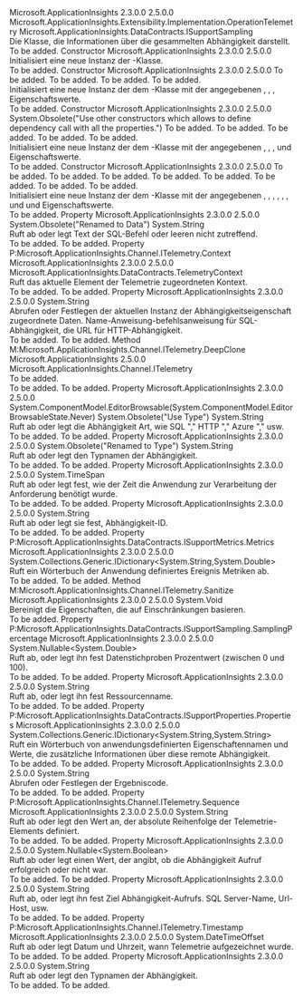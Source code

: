 <Type Name="DependencyTelemetry" FullName="Microsoft.ApplicationInsights.DataContracts.DependencyTelemetry">
  <TypeSignature Language="C#" Value="public sealed class DependencyTelemetry : Microsoft.ApplicationInsights.Extensibility.Implementation.OperationTelemetry, Microsoft.ApplicationInsights.DataContracts.ISupportSampling" />
  <TypeSignature Language="ILAsm" Value=".class public auto ansi sealed beforefieldinit DependencyTelemetry extends Microsoft.ApplicationInsights.Extensibility.Implementation.OperationTelemetry implements class Microsoft.ApplicationInsights.Channel.ITelemetry, class Microsoft.ApplicationInsights.DataContracts.ISupportMetrics, class Microsoft.ApplicationInsights.DataContracts.ISupportProperties, class Microsoft.ApplicationInsights.DataContracts.ISupportSampling" />
  <TypeSignature Language="DocId" Value="T:Microsoft.ApplicationInsights.DataContracts.DependencyTelemetry" />
  <TypeSignature Language="VB.NET" Value="Public NotInheritable Class DependencyTelemetry&#xA;Inherits OperationTelemetry&#xA;Implements ISupportSampling" />
  <TypeSignature Language="F#" Value="type DependencyTelemetry = class&#xA;    inherit OperationTelemetry&#xA;    interface ITelemetry&#xA;    interface ISupportProperties&#xA;    interface ISupportSampling&#xA;    interface ISupportMetrics" />
  <AssemblyInfo>
    <AssemblyName>Microsoft.ApplicationInsights</AssemblyName>
    <AssemblyVersion>2.3.0.0</AssemblyVersion>
    <AssemblyVersion>2.5.0.0</AssemblyVersion>
  </AssemblyInfo>
  <Base>
    <BaseTypeName>Microsoft.ApplicationInsights.Extensibility.Implementation.OperationTelemetry</BaseTypeName>
  </Base>
  <Interfaces>
    <Interface>
      <InterfaceName>Microsoft.ApplicationInsights.DataContracts.ISupportSampling</InterfaceName>
    </Interface>
  </Interfaces>
  <Docs>
    <summary>
            Die Klasse, die Informationen über die gesammelten Abhängigkeit darstellt.
            </summary>
    <remarks>To be added.</remarks>
  </Docs>
  <Members>
    <Member MemberName=".ctor">
      <MemberSignature Language="C#" Value="public DependencyTelemetry ();" />
      <MemberSignature Language="ILAsm" Value=".method public hidebysig specialname rtspecialname instance void .ctor() cil managed" />
      <MemberSignature Language="DocId" Value="M:Microsoft.ApplicationInsights.DataContracts.DependencyTelemetry.#ctor" />
      <MemberSignature Language="VB.NET" Value="Public Sub New ()" />
      <MemberType>Constructor</MemberType>
      <AssemblyInfo>
        <AssemblyName>Microsoft.ApplicationInsights</AssemblyName>
        <AssemblyVersion>2.3.0.0</AssemblyVersion>
        <AssemblyVersion>2.5.0.0</AssemblyVersion>
      </AssemblyInfo>
      <Parameters />
      <Docs>
        <summary>
            Initialisiert eine neue Instanz der <see cref="T:Microsoft.ApplicationInsights.DataContracts.DependencyTelemetry" />-Klasse.
            </summary>
        <remarks>To be added.</remarks>
      </Docs>
    </Member>
    <Member MemberName=".ctor">
      <MemberSignature Language="C#" Value="public DependencyTelemetry (string dependencyTypeName, string target, string dependencyName, string data);" />
      <MemberSignature Language="ILAsm" Value=".method public hidebysig specialname rtspecialname instance void .ctor(string dependencyTypeName, string target, string dependencyName, string data) cil managed" />
      <MemberSignature Language="DocId" Value="M:Microsoft.ApplicationInsights.DataContracts.DependencyTelemetry.#ctor(System.String,System.String,System.String,System.String)" />
      <MemberSignature Language="VB.NET" Value="Public Sub New (dependencyTypeName As String, target As String, dependencyName As String, data As String)" />
      <MemberSignature Language="F#" Value="new Microsoft.ApplicationInsights.DataContracts.DependencyTelemetry : string * string * string * string -&gt; Microsoft.ApplicationInsights.DataContracts.DependencyTelemetry" Usage="new Microsoft.ApplicationInsights.DataContracts.DependencyTelemetry (dependencyTypeName, target, dependencyName, data)" />
      <MemberType>Constructor</MemberType>
      <AssemblyInfo>
        <AssemblyName>Microsoft.ApplicationInsights</AssemblyName>
        <AssemblyVersion>2.3.0.0</AssemblyVersion>
        <AssemblyVersion>2.5.0.0</AssemblyVersion>
      </AssemblyInfo>
      <Parameters>
        <Parameter Name="dependencyTypeName" Type="System.String" />
        <Parameter Name="target" Type="System.String" />
        <Parameter Name="dependencyName" Type="System.String" />
        <Parameter Name="data" Type="System.String" />
      </Parameters>
      <Docs>
        <param name="dependencyTypeName">To be added.</param>
        <param name="target">To be added.</param>
        <param name="dependencyName">To be added.</param>
        <param name="data">To be added.</param>
        <summary>
            Initialisiert eine neue Instanz der dem <see cref="T:Microsoft.ApplicationInsights.DataContracts.DependencyTelemetry" /> -Klasse mit der angegebenen <paramref name="dependencyName" />, <paramref name="target" />, <paramref name="dependencyName" />, <paramref name="data" /> Eigenschaftswerte.
            </summary>
        <remarks>To be added.</remarks>
      </Docs>
    </Member>
    <Member MemberName=".ctor">
      <MemberSignature Language="C#" Value="public DependencyTelemetry (string dependencyName, string data, DateTimeOffset startTime, TimeSpan duration, bool success);" />
      <MemberSignature Language="ILAsm" Value=".method public hidebysig specialname rtspecialname instance void .ctor(string dependencyName, string data, valuetype System.DateTimeOffset startTime, valuetype System.TimeSpan duration, bool success) cil managed" />
      <MemberSignature Language="DocId" Value="M:Microsoft.ApplicationInsights.DataContracts.DependencyTelemetry.#ctor(System.String,System.String,System.DateTimeOffset,System.TimeSpan,System.Boolean)" />
      <MemberSignature Language="VB.NET" Value="Public Sub New (dependencyName As String, data As String, startTime As DateTimeOffset, duration As TimeSpan, success As Boolean)" />
      <MemberSignature Language="F#" Value="new Microsoft.ApplicationInsights.DataContracts.DependencyTelemetry : string * string * DateTimeOffset * TimeSpan * bool -&gt; Microsoft.ApplicationInsights.DataContracts.DependencyTelemetry" Usage="new Microsoft.ApplicationInsights.DataContracts.DependencyTelemetry (dependencyName, data, startTime, duration, success)" />
      <MemberType>Constructor</MemberType>
      <AssemblyInfo>
        <AssemblyName>Microsoft.ApplicationInsights</AssemblyName>
        <AssemblyVersion>2.3.0.0</AssemblyVersion>
        <AssemblyVersion>2.5.0.0</AssemblyVersion>
      </AssemblyInfo>
      <Attributes>
        <Attribute>
          <AttributeName>System.Obsolete("Use other constructors which allows to define dependency call with all the properties.")</AttributeName>
        </Attribute>
      </Attributes>
      <Parameters>
        <Parameter Name="dependencyName" Type="System.String" />
        <Parameter Name="data" Type="System.String" />
        <Parameter Name="startTime" Type="System.DateTimeOffset" />
        <Parameter Name="duration" Type="System.TimeSpan" />
        <Parameter Name="success" Type="System.Boolean" />
      </Parameters>
      <Docs>
        <param name="dependencyName">To be added.</param>
        <param name="data">To be added.</param>
        <param name="startTime">To be added.</param>
        <param name="duration">To be added.</param>
        <param name="success">To be added.</param>
        <summary>
            Initialisiert eine neue Instanz der dem <see cref="T:Microsoft.ApplicationInsights.DataContracts.DependencyTelemetry" /> -Klasse mit der angegebenen <paramref name="dependencyName" />, <paramref name="data" />, <paramref name="startTime" />, <paramref name="duration" /> und <paramref name="success" /> Eigenschaftswerte.
            </summary>
        <remarks>To be added.</remarks>
      </Docs>
    </Member>
    <Member MemberName=".ctor">
      <MemberSignature Language="C#" Value="public DependencyTelemetry (string dependencyTypeName, string target, string dependencyName, string data, DateTimeOffset startTime, TimeSpan duration, string resultCode, bool success);" />
      <MemberSignature Language="ILAsm" Value=".method public hidebysig specialname rtspecialname instance void .ctor(string dependencyTypeName, string target, string dependencyName, string data, valuetype System.DateTimeOffset startTime, valuetype System.TimeSpan duration, string resultCode, bool success) cil managed" />
      <MemberSignature Language="DocId" Value="M:Microsoft.ApplicationInsights.DataContracts.DependencyTelemetry.#ctor(System.String,System.String,System.String,System.String,System.DateTimeOffset,System.TimeSpan,System.String,System.Boolean)" />
      <MemberSignature Language="VB.NET" Value="Public Sub New (dependencyTypeName As String, target As String, dependencyName As String, data As String, startTime As DateTimeOffset, duration As TimeSpan, resultCode As String, success As Boolean)" />
      <MemberSignature Language="F#" Value="new Microsoft.ApplicationInsights.DataContracts.DependencyTelemetry : string * string * string * string * DateTimeOffset * TimeSpan * string * bool -&gt; Microsoft.ApplicationInsights.DataContracts.DependencyTelemetry" Usage="new Microsoft.ApplicationInsights.DataContracts.DependencyTelemetry (dependencyTypeName, target, dependencyName, data, startTime, duration, resultCode, success)" />
      <MemberType>Constructor</MemberType>
      <AssemblyInfo>
        <AssemblyName>Microsoft.ApplicationInsights</AssemblyName>
        <AssemblyVersion>2.3.0.0</AssemblyVersion>
        <AssemblyVersion>2.5.0.0</AssemblyVersion>
      </AssemblyInfo>
      <Parameters>
        <Parameter Name="dependencyTypeName" Type="System.String" />
        <Parameter Name="target" Type="System.String" />
        <Parameter Name="dependencyName" Type="System.String" />
        <Parameter Name="data" Type="System.String" />
        <Parameter Name="startTime" Type="System.DateTimeOffset" />
        <Parameter Name="duration" Type="System.TimeSpan" />
        <Parameter Name="resultCode" Type="System.String" />
        <Parameter Name="success" Type="System.Boolean" />
      </Parameters>
      <Docs>
        <param name="dependencyTypeName">To be added.</param>
        <param name="target">To be added.</param>
        <param name="dependencyName">To be added.</param>
        <param name="data">To be added.</param>
        <param name="startTime">To be added.</param>
        <param name="duration">To be added.</param>
        <param name="resultCode">To be added.</param>
        <param name="success">To be added.</param>
        <summary>
            Initialisiert eine neue Instanz der dem <see cref="T:Microsoft.ApplicationInsights.DataContracts.DependencyTelemetry" /> -Klasse mit der angegebenen <paramref name="dependencyName" />, <paramref name="target" />, <paramref name="dependencyName" />, <paramref name="data" />, <paramref name="startTime" />, <paramref name="duration" />, <paramref name="resultCode" /> und <paramref name="success" /> und Eigenschaftswerte.
            </summary>
        <remarks>To be added.</remarks>
      </Docs>
    </Member>
    <Member MemberName="CommandName">
      <MemberSignature Language="C#" Value="public string CommandName { get; set; }" />
      <MemberSignature Language="ILAsm" Value=".property instance string CommandName" />
      <MemberSignature Language="DocId" Value="P:Microsoft.ApplicationInsights.DataContracts.DependencyTelemetry.CommandName" />
      <MemberSignature Language="VB.NET" Value="Public Property CommandName As String" />
      <MemberSignature Language="F#" Value="member this.CommandName : string with get, set" Usage="Microsoft.ApplicationInsights.DataContracts.DependencyTelemetry.CommandName" />
      <MemberType>Property</MemberType>
      <AssemblyInfo>
        <AssemblyName>Microsoft.ApplicationInsights</AssemblyName>
        <AssemblyVersion>2.3.0.0</AssemblyVersion>
        <AssemblyVersion>2.5.0.0</AssemblyVersion>
      </AssemblyInfo>
      <Attributes>
        <Attribute>
          <AttributeName>System.Obsolete("Renamed to Data")</AttributeName>
        </Attribute>
      </Attributes>
      <ReturnValue>
        <ReturnType>System.String</ReturnType>
      </ReturnValue>
      <Docs>
        <summary>
            Ruft ab oder legt Text der SQL-Befehl oder leeren nicht zutreffend.
            </summary>
        <value>To be added.</value>
        <remarks>To be added.</remarks>
      </Docs>
    </Member>
    <Member MemberName="Context">
      <MemberSignature Language="C#" Value="public override Microsoft.ApplicationInsights.DataContracts.TelemetryContext Context { get; }" />
      <MemberSignature Language="ILAsm" Value=".property instance class Microsoft.ApplicationInsights.DataContracts.TelemetryContext Context" />
      <MemberSignature Language="DocId" Value="P:Microsoft.ApplicationInsights.DataContracts.DependencyTelemetry.Context" />
      <MemberSignature Language="VB.NET" Value="Public Overrides ReadOnly Property Context As TelemetryContext" />
      <MemberSignature Language="F#" Value="member this.Context : Microsoft.ApplicationInsights.DataContracts.TelemetryContext" Usage="Microsoft.ApplicationInsights.DataContracts.DependencyTelemetry.Context" />
      <MemberType>Property</MemberType>
      <Implements>
        <InterfaceMember>P:Microsoft.ApplicationInsights.Channel.ITelemetry.Context</InterfaceMember>
      </Implements>
      <AssemblyInfo>
        <AssemblyName>Microsoft.ApplicationInsights</AssemblyName>
        <AssemblyVersion>2.3.0.0</AssemblyVersion>
        <AssemblyVersion>2.5.0.0</AssemblyVersion>
      </AssemblyInfo>
      <ReturnValue>
        <ReturnType>Microsoft.ApplicationInsights.DataContracts.TelemetryContext</ReturnType>
      </ReturnValue>
      <Docs>
        <summary>
            Ruft das aktuelle Element der Telemetrie zugeordneten Kontext.
            </summary>
        <value>To be added.</value>
        <remarks>To be added.</remarks>
      </Docs>
    </Member>
    <Member MemberName="Data">
      <MemberSignature Language="C#" Value="public string Data { get; set; }" />
      <MemberSignature Language="ILAsm" Value=".property instance string Data" />
      <MemberSignature Language="DocId" Value="P:Microsoft.ApplicationInsights.DataContracts.DependencyTelemetry.Data" />
      <MemberSignature Language="VB.NET" Value="Public Property Data As String" />
      <MemberSignature Language="F#" Value="member this.Data : string with get, set" Usage="Microsoft.ApplicationInsights.DataContracts.DependencyTelemetry.Data" />
      <MemberType>Property</MemberType>
      <AssemblyInfo>
        <AssemblyName>Microsoft.ApplicationInsights</AssemblyName>
        <AssemblyVersion>2.3.0.0</AssemblyVersion>
        <AssemblyVersion>2.5.0.0</AssemblyVersion>
      </AssemblyInfo>
      <ReturnValue>
        <ReturnType>System.String</ReturnType>
      </ReturnValue>
      <Docs>
        <summary>
            Abrufen oder Festlegen der aktuellen Instanz der Abhängigkeitseigenschaft zugeordnete Daten. Name-Anweisung-befehlsanweisung für SQL-Abhängigkeit, die URL für HTTP-Abhängigkeit.
            </summary>
        <value>To be added.</value>
        <remarks>To be added.</remarks>
      </Docs>
    </Member>
    <Member MemberName="DeepClone">
      <MemberSignature Language="C#" Value="public override Microsoft.ApplicationInsights.Channel.ITelemetry DeepClone ();" />
      <MemberSignature Language="ILAsm" Value=".method public hidebysig virtual instance class Microsoft.ApplicationInsights.Channel.ITelemetry DeepClone() cil managed" />
      <MemberSignature Language="DocId" Value="M:Microsoft.ApplicationInsights.DataContracts.DependencyTelemetry.DeepClone" />
      <MemberSignature Language="VB.NET" Value="Public Overrides Function DeepClone () As ITelemetry" />
      <MemberSignature Language="F#" Value="override this.DeepClone : unit -&gt; Microsoft.ApplicationInsights.Channel.ITelemetry" Usage="dependencyTelemetry.DeepClone " />
      <MemberType>Method</MemberType>
      <Implements>
        <InterfaceMember>M:Microsoft.ApplicationInsights.Channel.ITelemetry.DeepClone</InterfaceMember>
      </Implements>
      <AssemblyInfo>
        <AssemblyName>Microsoft.ApplicationInsights</AssemblyName>
        <AssemblyVersion>2.5.0.0</AssemblyVersion>
      </AssemblyInfo>
      <ReturnValue>
        <ReturnType>Microsoft.ApplicationInsights.Channel.ITelemetry</ReturnType>
      </ReturnValue>
      <Parameters />
      <Docs>
        <summary>To be added.</summary>
        <returns>To be added.</returns>
        <remarks>To be added.</remarks>
      </Docs>
    </Member>
    <Member MemberName="DependencyKind">
      <MemberSignature Language="C#" Value="public string DependencyKind { get; set; }" />
      <MemberSignature Language="ILAsm" Value=".property instance string DependencyKind" />
      <MemberSignature Language="DocId" Value="P:Microsoft.ApplicationInsights.DataContracts.DependencyTelemetry.DependencyKind" />
      <MemberSignature Language="VB.NET" Value="Public Property DependencyKind As String" />
      <MemberSignature Language="F#" Value="member this.DependencyKind : string with get, set" Usage="Microsoft.ApplicationInsights.DataContracts.DependencyTelemetry.DependencyKind" />
      <MemberType>Property</MemberType>
      <AssemblyInfo>
        <AssemblyName>Microsoft.ApplicationInsights</AssemblyName>
        <AssemblyVersion>2.3.0.0</AssemblyVersion>
        <AssemblyVersion>2.5.0.0</AssemblyVersion>
      </AssemblyInfo>
      <Attributes>
        <Attribute>
          <AttributeName>System.ComponentModel.EditorBrowsable(System.ComponentModel.EditorBrowsableState.Never)</AttributeName>
        </Attribute>
        <Attribute>
          <AttributeName>System.Obsolete("Use Type")</AttributeName>
        </Attribute>
      </Attributes>
      <ReturnValue>
        <ReturnType>System.String</ReturnType>
      </ReturnValue>
      <Docs>
        <summary>
            Ruft ab oder legt die Abhängigkeit Art, wie SQL "," HTTP "," Azure "," usw.
            </summary>
        <value>To be added.</value>
        <remarks>To be added.</remarks>
      </Docs>
    </Member>
    <Member MemberName="DependencyTypeName">
      <MemberSignature Language="C#" Value="public string DependencyTypeName { get; set; }" />
      <MemberSignature Language="ILAsm" Value=".property instance string DependencyTypeName" />
      <MemberSignature Language="DocId" Value="P:Microsoft.ApplicationInsights.DataContracts.DependencyTelemetry.DependencyTypeName" />
      <MemberSignature Language="VB.NET" Value="Public Property DependencyTypeName As String" />
      <MemberSignature Language="F#" Value="member this.DependencyTypeName : string with get, set" Usage="Microsoft.ApplicationInsights.DataContracts.DependencyTelemetry.DependencyTypeName" />
      <MemberType>Property</MemberType>
      <AssemblyInfo>
        <AssemblyName>Microsoft.ApplicationInsights</AssemblyName>
        <AssemblyVersion>2.3.0.0</AssemblyVersion>
        <AssemblyVersion>2.5.0.0</AssemblyVersion>
      </AssemblyInfo>
      <Attributes>
        <Attribute>
          <AttributeName>System.Obsolete("Renamed to Type")</AttributeName>
        </Attribute>
      </Attributes>
      <ReturnValue>
        <ReturnType>System.String</ReturnType>
      </ReturnValue>
      <Docs>
        <summary>
            Ruft ab oder legt den Typnamen der Abhängigkeit.
            </summary>
        <value>To be added.</value>
        <remarks>To be added.</remarks>
      </Docs>
    </Member>
    <Member MemberName="Duration">
      <MemberSignature Language="C#" Value="public override TimeSpan Duration { get; set; }" />
      <MemberSignature Language="ILAsm" Value=".property instance valuetype System.TimeSpan Duration" />
      <MemberSignature Language="DocId" Value="P:Microsoft.ApplicationInsights.DataContracts.DependencyTelemetry.Duration" />
      <MemberSignature Language="VB.NET" Value="Public Overrides Property Duration As TimeSpan" />
      <MemberSignature Language="F#" Value="member this.Duration : TimeSpan with get, set" Usage="Microsoft.ApplicationInsights.DataContracts.DependencyTelemetry.Duration" />
      <MemberType>Property</MemberType>
      <AssemblyInfo>
        <AssemblyName>Microsoft.ApplicationInsights</AssemblyName>
        <AssemblyVersion>2.3.0.0</AssemblyVersion>
        <AssemblyVersion>2.5.0.0</AssemblyVersion>
      </AssemblyInfo>
      <ReturnValue>
        <ReturnType>System.TimeSpan</ReturnType>
      </ReturnValue>
      <Docs>
        <summary>
            Ruft ab oder legt fest, wie der Zeit die Anwendung zur Verarbeitung der Anforderung benötigt wurde.
            </summary>
        <value>To be added.</value>
        <remarks>To be added.</remarks>
      </Docs>
    </Member>
    <Member MemberName="Id">
      <MemberSignature Language="C#" Value="public override string Id { get; set; }" />
      <MemberSignature Language="ILAsm" Value=".property instance string Id" />
      <MemberSignature Language="DocId" Value="P:Microsoft.ApplicationInsights.DataContracts.DependencyTelemetry.Id" />
      <MemberSignature Language="VB.NET" Value="Public Overrides Property Id As String" />
      <MemberSignature Language="F#" Value="member this.Id : string with get, set" Usage="Microsoft.ApplicationInsights.DataContracts.DependencyTelemetry.Id" />
      <MemberType>Property</MemberType>
      <AssemblyInfo>
        <AssemblyName>Microsoft.ApplicationInsights</AssemblyName>
        <AssemblyVersion>2.3.0.0</AssemblyVersion>
        <AssemblyVersion>2.5.0.0</AssemblyVersion>
      </AssemblyInfo>
      <ReturnValue>
        <ReturnType>System.String</ReturnType>
      </ReturnValue>
      <Docs>
        <summary>  
            Ruft ab oder legt sie fest, Abhängigkeit-ID.
            </summary>
        <value>To be added.</value>
        <remarks>To be added.</remarks>
      </Docs>
    </Member>
    <Member MemberName="Metrics">
      <MemberSignature Language="C#" Value="public override System.Collections.Generic.IDictionary&lt;string,double&gt; Metrics { get; }" />
      <MemberSignature Language="ILAsm" Value=".property instance class System.Collections.Generic.IDictionary`2&lt;string, float64&gt; Metrics" />
      <MemberSignature Language="DocId" Value="P:Microsoft.ApplicationInsights.DataContracts.DependencyTelemetry.Metrics" />
      <MemberSignature Language="VB.NET" Value="Public Overrides ReadOnly Property Metrics As IDictionary(Of String, Double)" />
      <MemberSignature Language="F#" Value="member this.Metrics : System.Collections.Generic.IDictionary&lt;string, double&gt;" Usage="Microsoft.ApplicationInsights.DataContracts.DependencyTelemetry.Metrics" />
      <MemberType>Property</MemberType>
      <Implements>
        <InterfaceMember>P:Microsoft.ApplicationInsights.DataContracts.ISupportMetrics.Metrics</InterfaceMember>
      </Implements>
      <AssemblyInfo>
        <AssemblyName>Microsoft.ApplicationInsights</AssemblyName>
        <AssemblyVersion>2.3.0.0</AssemblyVersion>
        <AssemblyVersion>2.5.0.0</AssemblyVersion>
      </AssemblyInfo>
      <ReturnValue>
        <ReturnType>System.Collections.Generic.IDictionary&lt;System.String,System.Double&gt;</ReturnType>
      </ReturnValue>
      <Docs>
        <summary>
            Ruft ein Wörterbuch der Anwendung definiertes Ereignis Metriken ab.
            </summary>
        <value>To be added.</value>
        <remarks>To be added.</remarks>
      </Docs>
    </Member>
    <Member MemberName="Microsoft.ApplicationInsights.Channel.ITelemetry.Sanitize">
      <MemberSignature Language="C#" Value="void ITelemetry.Sanitize ();" />
      <MemberSignature Language="ILAsm" Value=".method hidebysig newslot virtual instance void Microsoft.ApplicationInsights.Channel.ITelemetry.Sanitize() cil managed" />
      <MemberSignature Language="DocId" Value="M:Microsoft.ApplicationInsights.DataContracts.DependencyTelemetry.Microsoft#ApplicationInsights#Channel#ITelemetry#Sanitize" />
      <MemberSignature Language="VB.NET" Value="Sub Sanitize () Implements ITelemetry.Sanitize" />
      <MemberType>Method</MemberType>
      <Implements>
        <InterfaceMember>M:Microsoft.ApplicationInsights.Channel.ITelemetry.Sanitize</InterfaceMember>
      </Implements>
      <AssemblyInfo>
        <AssemblyName>Microsoft.ApplicationInsights</AssemblyName>
        <AssemblyVersion>2.3.0.0</AssemblyVersion>
        <AssemblyVersion>2.5.0.0</AssemblyVersion>
      </AssemblyInfo>
      <ReturnValue>
        <ReturnType>System.Void</ReturnType>
      </ReturnValue>
      <Parameters />
      <Docs>
        <summary>
            Bereinigt die Eigenschaften, die auf Einschränkungen basieren.
            </summary>
        <remarks>To be added.</remarks>
      </Docs>
    </Member>
    <Member MemberName="Microsoft.ApplicationInsights.DataContracts.ISupportSampling.SamplingPercentage">
      <MemberSignature Language="C#" Value="Nullable&lt;double&gt; Microsoft.ApplicationInsights.DataContracts.ISupportSampling.SamplingPercentage { get; set; }" />
      <MemberSignature Language="ILAsm" Value=".property instance valuetype System.Nullable`1&lt;float64&gt; Microsoft.ApplicationInsights.DataContracts.ISupportSampling.SamplingPercentage" />
      <MemberSignature Language="DocId" Value="P:Microsoft.ApplicationInsights.DataContracts.DependencyTelemetry.Microsoft#ApplicationInsights#DataContracts#ISupportSampling#SamplingPercentage" />
      <MemberSignature Language="VB.NET" Value=" Property SamplingPercentage As Nullable(Of Double) Implements ISupportSampling.SamplingPercentage" />
      <MemberSignature Language="F#" Usage="Microsoft.ApplicationInsights.DataContracts.DependencyTelemetry.Microsoft.ApplicationInsights.DataContracts.ISupportSampling.SamplingPercentage" />
      <MemberType>Property</MemberType>
      <Implements>
        <InterfaceMember>P:Microsoft.ApplicationInsights.DataContracts.ISupportSampling.SamplingPercentage</InterfaceMember>
      </Implements>
      <AssemblyInfo>
        <AssemblyName>Microsoft.ApplicationInsights</AssemblyName>
        <AssemblyVersion>2.3.0.0</AssemblyVersion>
        <AssemblyVersion>2.5.0.0</AssemblyVersion>
      </AssemblyInfo>
      <ReturnValue>
        <ReturnType>System.Nullable&lt;System.Double&gt;</ReturnType>
      </ReturnValue>
      <Docs>
        <summary>
            Ruft ab, oder legt ihn fest Datenstichproben Prozentwert (zwischen 0 und 100).
            </summary>
        <value>To be added.</value>
        <remarks>To be added.</remarks>
      </Docs>
    </Member>
    <Member MemberName="Name">
      <MemberSignature Language="C#" Value="public override string Name { get; set; }" />
      <MemberSignature Language="ILAsm" Value=".property instance string Name" />
      <MemberSignature Language="DocId" Value="P:Microsoft.ApplicationInsights.DataContracts.DependencyTelemetry.Name" />
      <MemberSignature Language="VB.NET" Value="Public Overrides Property Name As String" />
      <MemberSignature Language="F#" Value="member this.Name : string with get, set" Usage="Microsoft.ApplicationInsights.DataContracts.DependencyTelemetry.Name" />
      <MemberType>Property</MemberType>
      <AssemblyInfo>
        <AssemblyName>Microsoft.ApplicationInsights</AssemblyName>
        <AssemblyVersion>2.3.0.0</AssemblyVersion>
        <AssemblyVersion>2.5.0.0</AssemblyVersion>
      </AssemblyInfo>
      <ReturnValue>
        <ReturnType>System.String</ReturnType>
      </ReturnValue>
      <Docs>
        <summary>
            Ruft ab, oder legt ihn fest Ressourcenname.
            </summary>
        <value>To be added.</value>
        <remarks>To be added.</remarks>
      </Docs>
    </Member>
    <Member MemberName="Properties">
      <MemberSignature Language="C#" Value="public override System.Collections.Generic.IDictionary&lt;string,string&gt; Properties { get; }" />
      <MemberSignature Language="ILAsm" Value=".property instance class System.Collections.Generic.IDictionary`2&lt;string, string&gt; Properties" />
      <MemberSignature Language="DocId" Value="P:Microsoft.ApplicationInsights.DataContracts.DependencyTelemetry.Properties" />
      <MemberSignature Language="VB.NET" Value="Public Overrides ReadOnly Property Properties As IDictionary(Of String, String)" />
      <MemberSignature Language="F#" Value="member this.Properties : System.Collections.Generic.IDictionary&lt;string, string&gt;" Usage="Microsoft.ApplicationInsights.DataContracts.DependencyTelemetry.Properties" />
      <MemberType>Property</MemberType>
      <Implements>
        <InterfaceMember>P:Microsoft.ApplicationInsights.DataContracts.ISupportProperties.Properties</InterfaceMember>
      </Implements>
      <AssemblyInfo>
        <AssemblyName>Microsoft.ApplicationInsights</AssemblyName>
        <AssemblyVersion>2.3.0.0</AssemblyVersion>
        <AssemblyVersion>2.5.0.0</AssemblyVersion>
      </AssemblyInfo>
      <ReturnValue>
        <ReturnType>System.Collections.Generic.IDictionary&lt;System.String,System.String&gt;</ReturnType>
      </ReturnValue>
      <Docs>
        <summary>
            Ruft ein Wörterbuch von anwendungsdefinierten Eigenschaftennamen und Werte, die zusätzliche Informationen über diese remote Abhängigkeit.
            </summary>
        <value>To be added.</value>
        <remarks>To be added.</remarks>
      </Docs>
    </Member>
    <Member MemberName="ResultCode">
      <MemberSignature Language="C#" Value="public string ResultCode { get; set; }" />
      <MemberSignature Language="ILAsm" Value=".property instance string ResultCode" />
      <MemberSignature Language="DocId" Value="P:Microsoft.ApplicationInsights.DataContracts.DependencyTelemetry.ResultCode" />
      <MemberSignature Language="VB.NET" Value="Public Property ResultCode As String" />
      <MemberSignature Language="F#" Value="member this.ResultCode : string with get, set" Usage="Microsoft.ApplicationInsights.DataContracts.DependencyTelemetry.ResultCode" />
      <MemberType>Property</MemberType>
      <AssemblyInfo>
        <AssemblyName>Microsoft.ApplicationInsights</AssemblyName>
        <AssemblyVersion>2.3.0.0</AssemblyVersion>
        <AssemblyVersion>2.5.0.0</AssemblyVersion>
      </AssemblyInfo>
      <ReturnValue>
        <ReturnType>System.String</ReturnType>
      </ReturnValue>
      <Docs>
        <summary>
            Abrufen oder Festlegen der Ergebniscode.
            </summary>
        <value>To be added.</value>
        <remarks>To be added.</remarks>
      </Docs>
    </Member>
    <Member MemberName="Sequence">
      <MemberSignature Language="C#" Value="public override string Sequence { get; set; }" />
      <MemberSignature Language="ILAsm" Value=".property instance string Sequence" />
      <MemberSignature Language="DocId" Value="P:Microsoft.ApplicationInsights.DataContracts.DependencyTelemetry.Sequence" />
      <MemberSignature Language="VB.NET" Value="Public Overrides Property Sequence As String" />
      <MemberSignature Language="F#" Value="member this.Sequence : string with get, set" Usage="Microsoft.ApplicationInsights.DataContracts.DependencyTelemetry.Sequence" />
      <MemberType>Property</MemberType>
      <Implements>
        <InterfaceMember>P:Microsoft.ApplicationInsights.Channel.ITelemetry.Sequence</InterfaceMember>
      </Implements>
      <AssemblyInfo>
        <AssemblyName>Microsoft.ApplicationInsights</AssemblyName>
        <AssemblyVersion>2.3.0.0</AssemblyVersion>
        <AssemblyVersion>2.5.0.0</AssemblyVersion>
      </AssemblyInfo>
      <ReturnValue>
        <ReturnType>System.String</ReturnType>
      </ReturnValue>
      <Docs>
        <summary>
            Ruft ab oder legt den Wert an, der absolute Reihenfolge der Telemetrie-Elements definiert.
            </summary>
        <value>To be added.</value>
        <remarks>To be added.</remarks>
      </Docs>
    </Member>
    <Member MemberName="Success">
      <MemberSignature Language="C#" Value="public override Nullable&lt;bool&gt; Success { get; set; }" />
      <MemberSignature Language="ILAsm" Value=".property instance valuetype System.Nullable`1&lt;bool&gt; Success" />
      <MemberSignature Language="DocId" Value="P:Microsoft.ApplicationInsights.DataContracts.DependencyTelemetry.Success" />
      <MemberSignature Language="VB.NET" Value="Public Overrides Property Success As Nullable(Of Boolean)" />
      <MemberSignature Language="F#" Value="member this.Success : Nullable&lt;bool&gt; with get, set" Usage="Microsoft.ApplicationInsights.DataContracts.DependencyTelemetry.Success" />
      <MemberType>Property</MemberType>
      <AssemblyInfo>
        <AssemblyName>Microsoft.ApplicationInsights</AssemblyName>
        <AssemblyVersion>2.3.0.0</AssemblyVersion>
        <AssemblyVersion>2.5.0.0</AssemblyVersion>
      </AssemblyInfo>
      <ReturnValue>
        <ReturnType>System.Nullable&lt;System.Boolean&gt;</ReturnType>
      </ReturnValue>
      <Docs>
        <summary>
            Ruft ab oder legt einen Wert, der angibt, ob die Abhängigkeit Aufruf erfolgreich oder nicht war.
            </summary>
        <value>To be added.</value>
        <remarks>To be added.</remarks>
      </Docs>
    </Member>
    <Member MemberName="Target">
      <MemberSignature Language="C#" Value="public string Target { get; set; }" />
      <MemberSignature Language="ILAsm" Value=".property instance string Target" />
      <MemberSignature Language="DocId" Value="P:Microsoft.ApplicationInsights.DataContracts.DependencyTelemetry.Target" />
      <MemberSignature Language="VB.NET" Value="Public Property Target As String" />
      <MemberSignature Language="F#" Value="member this.Target : string with get, set" Usage="Microsoft.ApplicationInsights.DataContracts.DependencyTelemetry.Target" />
      <MemberType>Property</MemberType>
      <AssemblyInfo>
        <AssemblyName>Microsoft.ApplicationInsights</AssemblyName>
        <AssemblyVersion>2.3.0.0</AssemblyVersion>
        <AssemblyVersion>2.5.0.0</AssemblyVersion>
      </AssemblyInfo>
      <ReturnValue>
        <ReturnType>System.String</ReturnType>
      </ReturnValue>
      <Docs>
        <summary>
            Ruft ab, oder legt ihn fest Ziel Abhängigkeit-Aufrufs. SQL Server-Name, Url-Host, usw.
            </summary>
        <value>To be added.</value>
        <remarks>To be added.</remarks>
      </Docs>
    </Member>
    <Member MemberName="Timestamp">
      <MemberSignature Language="C#" Value="public override DateTimeOffset Timestamp { get; set; }" />
      <MemberSignature Language="ILAsm" Value=".property instance valuetype System.DateTimeOffset Timestamp" />
      <MemberSignature Language="DocId" Value="P:Microsoft.ApplicationInsights.DataContracts.DependencyTelemetry.Timestamp" />
      <MemberSignature Language="VB.NET" Value="Public Overrides Property Timestamp As DateTimeOffset" />
      <MemberSignature Language="F#" Value="member this.Timestamp : DateTimeOffset with get, set" Usage="Microsoft.ApplicationInsights.DataContracts.DependencyTelemetry.Timestamp" />
      <MemberType>Property</MemberType>
      <Implements>
        <InterfaceMember>P:Microsoft.ApplicationInsights.Channel.ITelemetry.Timestamp</InterfaceMember>
      </Implements>
      <AssemblyInfo>
        <AssemblyName>Microsoft.ApplicationInsights</AssemblyName>
        <AssemblyVersion>2.3.0.0</AssemblyVersion>
        <AssemblyVersion>2.5.0.0</AssemblyVersion>
      </AssemblyInfo>
      <ReturnValue>
        <ReturnType>System.DateTimeOffset</ReturnType>
      </ReturnValue>
      <Docs>
        <summary>
            Ruft ab oder legt Datum und Uhrzeit, wann Telemetrie aufgezeichnet wurde.
            </summary>
        <value>To be added.</value>
        <remarks>To be added.</remarks>
      </Docs>
    </Member>
    <Member MemberName="Type">
      <MemberSignature Language="C#" Value="public string Type { get; set; }" />
      <MemberSignature Language="ILAsm" Value=".property instance string Type" />
      <MemberSignature Language="DocId" Value="P:Microsoft.ApplicationInsights.DataContracts.DependencyTelemetry.Type" />
      <MemberSignature Language="VB.NET" Value="Public Property Type As String" />
      <MemberSignature Language="F#" Value="member this.Type : string with get, set" Usage="Microsoft.ApplicationInsights.DataContracts.DependencyTelemetry.Type" />
      <MemberType>Property</MemberType>
      <AssemblyInfo>
        <AssemblyName>Microsoft.ApplicationInsights</AssemblyName>
        <AssemblyVersion>2.3.0.0</AssemblyVersion>
        <AssemblyVersion>2.5.0.0</AssemblyVersion>
      </AssemblyInfo>
      <ReturnValue>
        <ReturnType>System.String</ReturnType>
      </ReturnValue>
      <Docs>
        <summary>
            Ruft ab oder legt den Typnamen der Abhängigkeit.
            </summary>
        <value>To be added.</value>
        <remarks>To be added.</remarks>
      </Docs>
    </Member>
  </Members>
</Type>